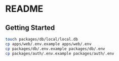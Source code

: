 # README

## Getting Started

```bash
touch packages/db/local/local.db
cp apps/web/.env.example apps/web/.env
cp packages/db/.env.example packages/db/.env
cp packages/auth/.env.example packages/auth/.env
```

